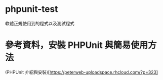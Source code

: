 # phpunit-test
軟體正規使用到的程式以及測試程式
# 參考資料，安裝 PHPUnit 與簡易使用方法
(PHPUnit 介紹與安裝)[https://peterweb-uploadspace.rhcloud.com/?p=323]
